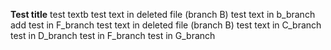 **Test title**
test textb
test text in deleted file (branch B)
test text in b_branch
add test in F_branch
test text in deleted file (branch B)
test text in C_branch
test in D_branch
test in F_branch
test in G_branch
